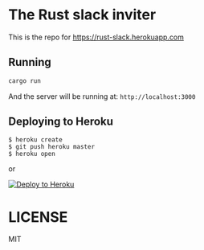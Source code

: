 # The Rust slack inviter

This is the repo for https://rust-slack.herokuapp.com

## Running
```bash
cargo run
```
And the server will be running at: `http://localhost:3000`

## Deploying to Heroku

```
$ heroku create
$ git push heroku master
$ heroku open
```
or

[![Deploy to Heroku](https://www.herokucdn.com/deploy/button.png)](https://heroku.com/deploy)

# LICENSE
MIT
